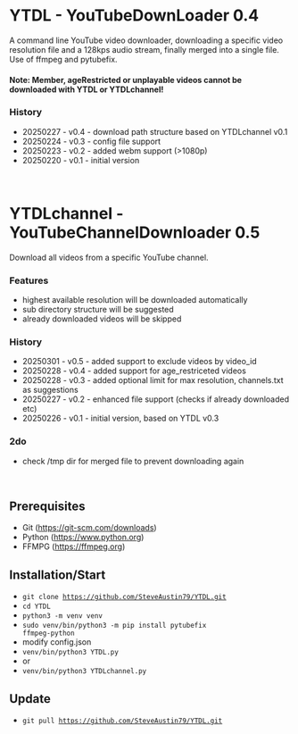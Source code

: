 # YTDL - YouTubeDownLoader 0.4
A command line YouTube video downloader, downloading a specific video resolution file and a 128kps audio stream, finally merged into a single file. Use of ffmpeg and pytubefix.

#### Note: Member, ageRestricted or unplayable videos cannot be downloaded with YTDL or YTDLchannel!

### History
- 20250227 - v0.4 - download path structure based on YTDLchannel v0.1
- 20250224 - v0.3 - config file support
- 20250223 - v0.2 - added webm support (>1080p)
- 20250220 - v0.1 - initial version

<br/>

# YTDLchannel - YouTubeChannelDownloader 0.5
Download all videos from a specific YouTube channel.

### Features
- highest available resolution will be downloaded automatically
- sub directory structure will be suggested
- already downloaded videos will be skipped

### History
- 20250301 - v0.5 - added support to exclude videos by video_id
- 20250228 - v0.4 - added support for age_restriceted videos
- 20250228 - v0.3 - added optional limit for max resolution, channels.txt as suggestions
- 20250227 - v0.2 - enhanced file support (checks if already downloaded etc)
- 20250226 - v0.1 - initial version, based on YTDL v0.3

### 2do
- check /tmp dir for merged file to prevent downloading again

<br/>

## Prerequisites
- Git (https://git-scm.com/downloads)
- Python (https://www.python.org)
- FFMPG (https://ffmpeg.org)

## Installation/Start
- <code>git clone https://github.com/SteveAustin79/YTDL.git</code>
- <code>cd YTDL</code>
- <code>python3 -m venv venv</code>
- <code>sudo venv/bin/python3 -m pip install pytubefix ffmpeg-python</code>
- modify config.json
- <code>venv/bin/python3 YTDL.py</code>
- or
- <code>venv/bin/python3 YTDLchannel.py</code>

## Update
- <code>git pull https://github.com/SteveAustin79/YTDL.git</code>
